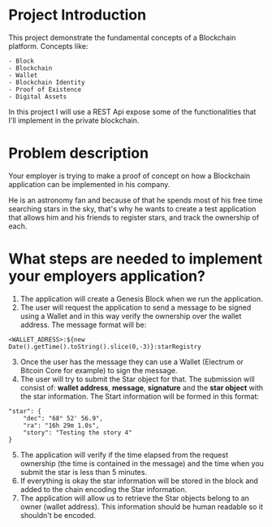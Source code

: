 # Project Introduction

This project demonstrate the fundamental concepts of a Blockchain platform. 
Concepts like:

```
- Block
- Blockchain
- Wallet
- Blockchain Identity
- Proof of Existence
- Digital Assets
```

In this project I will use a REST Api expose some of the functionalities 
that I'll implement in the private blockchain.

# Problem description
Your employer is trying to make a proof of concept on how a Blockchain 
application can be implemented in his company.

He is an astronomy fan and because of that he spends most of his free time 
searching stars in the sky, that's why he wants to create a test application 
that allows him and his friends to register stars, and track the ownership of 
each.

# What steps are needed to implement your employers application?
1. The application will create a Genesis Block when we run the application.
2. The user will request the application to send a message to be signed using 
a Wallet and in this way verify the ownership over the wallet address. 
The message format will be:
```
<WALLET_ADRESS>:${new Date().getTime().toString().slice(0,-3)}:starRegistry
```
3. Once the user has the message they can use a Wallet (Electrum or Bitcoin 
Core for example) to sign the message.
4. The user will try to submit the Star object for that. The submission will 
consist of: **wallet address**, **message**, **signature** and the 
**star object** with the star information. The Start information will be 
formed in this format:
```
"star": {
    "dec": "68° 52' 56.9",
    "ra": "16h 29m 1.0s",
    "story": "Testing the story 4"
}
```
5. The application will verify if the time elapsed from the request ownership 
(the time is contained in the message) and the time when you submit the star is
 less than 5 minutes.
6. If everything is okay the star information will be stored in the block and 
added to the chain encoding the Star information.
7. The application will allow us to retrieve the Star objects belong to an 
owner (wallet address). This information should be human readable so it 
shouldn't be encoded.